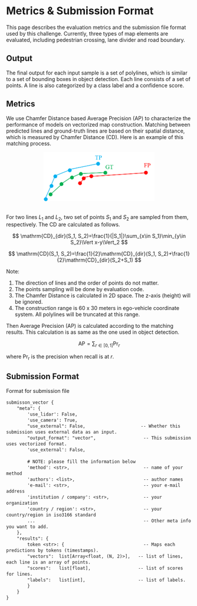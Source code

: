 # Metrics & Submission Format

This page describes the evaluation metrics and the submission file format used by this challenge. Currently, three types of map elements are evaluated, including pedestrian crossing, lane divider and road boundary.


## Output

The final output for each input sample is a set of polylines, which is similar to a set of bounding boxes in object detection. Each line consists of a set of points. A line is also categorized by a class label and a confidence score.

## Metrics

We use Chamfer Distance based Average Precision (AP) to characterize the performance of models on vectorized map construction. Matching between predicted lines and ground-truth lines are based on their spatial distance, which is measured by Chamfer Distance (CD). Here is an example of this matching process.

<div id="1" align="center">
  <img src="../images/matching.png" width="300px">
</div>
<br>

For two lines $L_1$ and $L_2$, two set of points $S_1$ and $S_2$ are sampled from them, respectively. The CD are calculated as follows. 

$$
\mathrm{CD}_{dir}(S_1, S_2)=\frac{1}{|S_1|}\sum_{x\in S_1}\min_{y\in S_2}\Vert x-y\Vert_2
$$

$$
\mathrm{CD}(S_1, S_2)=\frac{1}{2}\mathrm{CD}_{dir}(S_1, S_2)+\frac{1}{2}\mathrm{CD}_{dir}(S_2+S_1)
$$

Note:

1. The direction of lines and the order of points do not matter.
2. The points sampling will be done by evaluation code.
3. The Chamfer Distance is calculated in 2D space. The z-axis (height) will be ignored.
4. The construction range is 60 x 30 meters in ego-vehicle coordinate system. All polylines will be truncated at this range.

Then Average Precision (AP) is calculated according to the matching results. This calculation is as same as the one used in object detection.

$$
\mathrm{AP}=\sum_{r\in [0, 1]}{\mathrm{Pr}_r}
$$

where $\mathrm{Pr_r}$ is the precision when recall is at $r$.


## Submission Format

Format for submission file

```
submisson_vector {
    "meta": {
        'use_lidar': False,
        'use_camera': True,
        "use_external": False,                     -- Whether this submission uses external data as an input.
        "output_format": "vector",                  -- This submission uses vectorized format.
        'use_external': False,

        # NOTE: please fill the information below
        'method': <str>,                            -- name of your method
        'authors': <list>,                          -- author names
        'e-mail': <str>,                            -- your e-mail address
        'institution / company': <str>,             -- your organization
        'country / region': <str>,                  -- your country/region in iso3166 standard
        ...                                         -- Other meta info you want to add.
    },
    "results": {
        token <str>: {                              -- Maps each predictions by tokens (timestamps).
        "vectors":  list[Array<float, (N, 2)>],   -- list of lines, each line is an array of points.
        "scores":   list[float],                  -- list of scores for lines.
        "labels":   list[int],                    -- list of labels.
        }
    }
}
```
